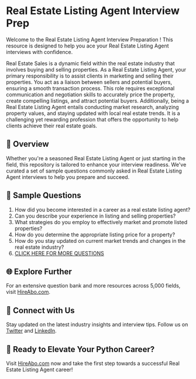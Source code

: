 # Real Estate Listing Agent Interview Prep

Welcome to the Real Estate Listing Agent Interview Preparation ! This resource is designed to help you ace your Real Estate Listing Agent interviews with confidence.

Real Estate Sales is a dynamic field within the real estate industry that involves buying and selling properties. As a Real Estate Listing Agent, your primary responsibility is to assist clients in marketing and selling their properties. You act as a liaison between sellers and potential buyers, ensuring a smooth transaction process. This role requires exceptional communication and negotiation skills to accurately price the property, create compelling listings, and attract potential buyers. Additionally, being a Real Estate Listing Agent entails conducting market research, analyzing property values, and staying updated with local real estate trends. It is a challenging yet rewarding profession that offers the opportunity to help clients achieve their real estate goals.

## 🚀 Overview

Whether you're a seasoned Real Estate Listing Agent or just starting in the field, this repository is tailored to enhance your interview readiness. We've curated a set of sample questions commonly asked in Real Estate Listing Agent interviews to help you prepare and succeed.

## 📝 Sample Questions

1. How did you become interested in a career as a real estate listing agent?
2. Can you describe your experience in listing and selling properties?
3. What strategies do you employ to effectively market and promote listed properties?
4. How do you determine the appropriate listing price for a property?
5. How do you stay updated on current market trends and changes in the real estate industry?
6. [CLICK HERE FOR MORE QUESTIONS](https://hireabo.com/job/21_0_33/Real%20Estate%20Listing%20Agent)

## 🌐 Explore Further

For an extensive question bank and more resources across 5,000 fields, visit [HireAbo.com](https://www.hireabo.com).

## 📱 Connect with Us

Stay updated on the latest industry insights and interview tips. Follow us on [Twitter](https://twitter.com/hireabo) and [LinkedIn](https://www.linkedin.com/in/hire-abo-3609972a8/).

## 🚀 Ready to Elevate Your Python Career?

Visit [HireAbo.com](https://www.hireabo.com) now and take the first step towards a successful Real Estate Listing Agent career!